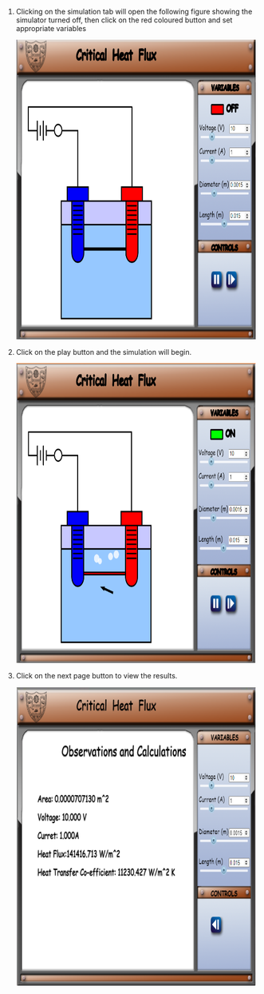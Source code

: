 1. Clicking on the simulation tab will open the following figure showing the simulator turned off, then click on the red coloured button and set appropriate variables<br>

   <img src="images/2.png" width="800" height="600" />
   <!-- ![Alt text](images/2.png) -->

2. Click on the play button and the simulation will begin.<br>

   <img src="images/3.png" width="800" height="600" />

3. Click on the next page button to view the results.<br>

   <img src="images/4.png" width="800" height="600" />
